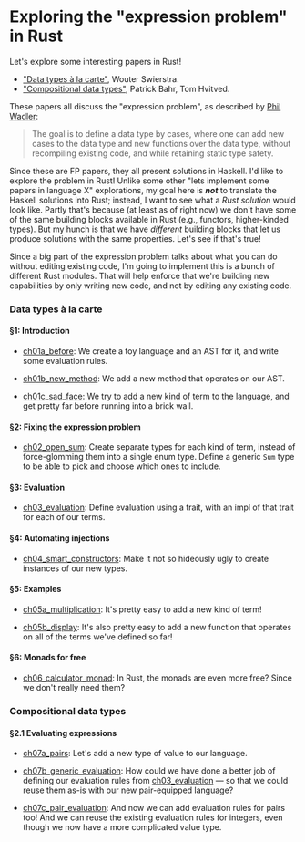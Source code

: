 # Exploring the "expression problem" in Rust

Let's explore some interesting papers in Rust!

- ["Data types à la carte"][data-types], Wouter Swierstra.
- ["Compositional data types"][compositional], Patrick Bahr, Tom Hvitved.

These papers all discuss the "expression problem", as described by [Phil
Wadler][expression-problem]:

> The goal is to define a data type by cases, where one can add new cases to the data type
and new functions over the data type, without recompiling existing code, and while retaining
static type safety.

[compositional]: http://bahr.io/pubs/files/bahr11wgp-paper.pdf
[data-types]: http://www.cs.ru.nl/%7EW.Swierstra/Publications/DataTypesALaCarte.pdf
[expression-problem]: http://homepages.inf.ed.ac.uk/wadler/papers/expression/expression.txt

Since these are FP papers, they all present solutions in Haskell.  I'd like to
explore the problem in Rust!  Unlike some other "lets implement some papers in
language X" explorations, my goal here is **_not_** to translate the Haskell
solutions into Rust; instead, I want to see what a *Rust solution* would look
like.  Partly that's because (at least as of right now) we don't have some of
the same building blocks available in Rust (e.g., functors, higher-kinded
types).  But my hunch is that we have *different* building blocks that let us
produce solutions with the same properties.  Let's see if that's true!

Since a big part of the expression problem talks about what you can do without
editing existing code, I'm going to implement this is a bunch of different Rust
modules.  That will help enforce that we're building new capabilities by only
writing new code, and not by editing any existing code.

### Data types à la carte

#### §1: Introduction

- [ch01a\_before](src/ch01a_before.rs): We create a toy language and an AST for
  it, and write some evaluation rules.

- [ch01b\_new\_method](src/ch01b_new_method.rs): We add a new method that
  operates on our AST.

- [ch01c\_sad\_face](src/ch01c_sad_face.rs): We try to add a new kind of term to
  the language, and get pretty far before running into a brick wall.

#### §2: Fixing the expression problem

- [ch02\_open\_sum](src/ch02_open_sum.rs): Create separate types for each kind
  of term, instead of force-glomming them into a single enum type.  Define a
  generic `Sum` type to be able to pick and choose which ones to include.

#### §3: Evaluation

- [ch03\_evaluation][]: Define evaluation using a trait,
  with an impl of that trait for each of our terms.

[ch03\_evaluation]: src/ch03_evaluation.rs

#### §4: Automating injections

- [ch04\_smart\_constructors](src/ch04_smart_constructors.rs): Make it not so
  hideously ugly to create instances of our new types.

#### §5: Examples

- [ch05a\_multiplication](src/ch05a_multiplication.rs): It's pretty easy to add
  a new kind of term!

- [ch05b\_display](src/ch05b_display.rs): It's also pretty easy to add a new
  function that operates on all of the terms we've defined so far!

#### §6: Monads for free

- [ch06\_calculator\_monad](src/ch06_calculator_monad.rs): In Rust, the monads
  are even more free?  Since we don't really need them?

### Compositional data types

#### §2.1 Evaluating expressions

- [ch07a\_pairs](src/ch07a_pairs.rs): Let's add a new type of value to our
  language.

- [ch07b\_generic\_evaluation](src/ch07b_generic_evaluation.rs): How could we
  have done a better job of defining our evaluation rules from
  [ch03\_evaluation][] — so that we could reuse them as-is with our new
  pair-equipped language?

- [ch07c\_pair\_evaluation](src/ch07c_pair_evaluation.rs): And now we can add
  evaluation rules for pairs too!  And we can reuse the existing evaluation
  rules for integers, even though we now have a more complicated value type.
